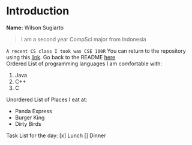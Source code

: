# Introduction   
**Name:** Wilson Sugiarto  
> I am a second year CompSci major from Indonesia

` A recent CS class I took was CSE 100R `
You can return to the repository using this [link](https://github.com/wsugiarto/CSE110-Project).
Go back to the README [here](./README.md)  
Ordered List of programming languages I am comfortable with:
1. Java
2. C++
3. C

Unordered List of Places I eat at:
- Panda Express
- Burger King
- Dirty Birds

Task List for the day:
[x] Lunch
[] Dinner

